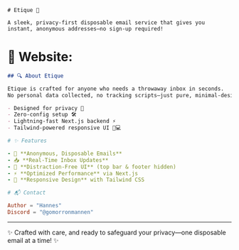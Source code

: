 ```
# Etique 🚀

A sleek, privacy‑first disposable email service that gives you instant, anonymous addresses—no sign‑up required!

```
# 💫 Website: 
```markdown
## 🔍 About Etique

Etique is crafted for anyone who needs a throwaway inbox in seconds.  
No personal data collected, no tracking scripts—just pure, minimal‑design functionality.

- Designed for privacy 🤫  
- Zero‑config setup 🛠️  
- Lightning‑fast Next.js backend ⚡  
- Tailwind‑powered responsive UI 📱💻
```
```yaml
# ✨ Features

- 🔐 **Anonymous, Disposable Emails**  
- 📥 **Real‑Time Inbox Updates**  
- 🧼 **Distraction‑Free UI** (top bar & footer hidden)  
- ⚡ **Optimized Performance** via Next.js  
- 🎨 **Responsive Design** with Tailwind CSS  
```

```toml
# 📬 Contact

Author = "Hannes"
Discord = "@gomorronmannen"
```

---

✨ Crafted with care, and ready to safeguard your privacy—one disposable email at a time! ✨
